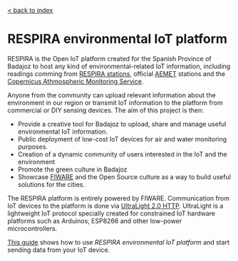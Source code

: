 [< back to index](../../README.md)

# RESPIRA environmental IoT platform

RESPIRA is the Open IoT platform created for the Spanish Province of Badajoz to host any kind of environmental-related IoT information, including readings comming from [RESPIRA stations](RESPIRA_STATION.md), official [AEMET](http://www.aemet.es/en/portada) stations and the [Copernicus Athmospheric Monitoring Service](https://atmosphere.copernicus.eu/).

Anyone from the community can upload relevant information about the environment in our region or transmit IoT information to the platform from commercial or DIY sensing devices. The aim of this project is then:

- Provide a creative tool for Badajoz to upload, share and manage useful environmental IoT information.
- Public deployment of low-cost IoT devices for air and water monitoring purposes.
- Creation of a dynamic community of users interested in the IoT and the environment
- Promote the green culture in Badajoz
- Showcase [FIWARE](https://www.fiware.org/) and the Open Source culture as a way to build useful solutions for the cities.

The RESPIRA platform is entirely powered by FIWARE. Communication from IoT devices to the platform is done via [UltraLight 2.0 HTTP]((https://fiware-iotagent-ul.readthedocs.io/en/latest/usermanual/index.html)). UltraLight is a lightweight IoT protocol specially created for constrained IoT hardware platforms such as Arduinos, ESP8266 and other low-power microcontrollers.

[This guide](HOWTO_RESPIRA_PLATFORM.md) shows how to use _RESPIRA environmental IoT platform_ and start sending data from your IoT device.

